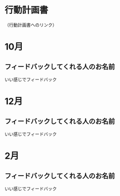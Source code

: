 # 行動計画書

（行動計画書へのリンク）

# 10月

## フィードバックしてくれる人のお名前

いい感じでフィードバック


# 12月

## フィードバックしてくれる人のお名前

いい感じでフィードバック

# 2月

## フィードバックしてくれる人のお名前

いい感じでフィードバック
